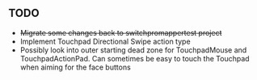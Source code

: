 ## TODO

* ~~Migrate some changes back to switchpromappertest project~~
* Implement Touchpad Directional Swipe action type
* Possibly look into outer starting dead zone for TouchpadMouse and
TouchpadActionPad. Can sometimes be easy to touch the Touchpad when
aiming for the face buttons


